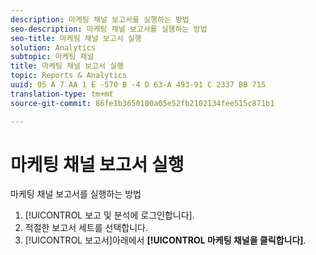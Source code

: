 ```yaml
---
description: 마케팅 채널 보고서를 실행하는 방법
seo-description: 마케팅 채널 보고서를 실행하는 방법
seo-title: 마케팅 채널 보고서 실행
solution: Analytics
subtopic: 마케팅 채널
title: 마케팅 채널 보고서 실행
topic: Reports & Analytics
uuid: 95 A 7 AA 1 E -570 B -4 D 63-A 493-91 C 2337 BB 715
translation-type: tm+mt
source-git-commit: 86fe1b3650100a05e52fb2102134fee515c871b1

---
```



# 마케팅 채널 보고서 실행

마케팅 채널 보고서를 실행하는 방법

1. [!UICONTROL 보고 및 분석에 로그인합니다].
1. 적절한 보고서 세트를 선택합니다.
1. [!UICONTROL 보고서]아래에서 **[!UICONTROL 마케팅 채널을 클릭합니다]**.
